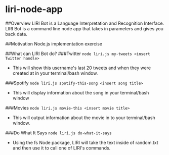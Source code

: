 # liri-node-app

##Overview
LIRI Bot is a Language Interpretation and Recognition Interface. LIRI Bot is a command line node app that takes in parameters and gives you back data.

##Motivation
Node.js implementation exercise

##What can LIRI Bot do?
###Twitter
```node liri.js my-tweets <insert Twitter handle>```

* This will show this username's last 20 tweets and when they were created at in your terminal/bash window.

###Spotify
```node liri.js spotify-this-song <insert song title>```

* This will display information about the song in your terminal/bash window

###Movies
```node liri.js movie-this <insert movie title>```

* This will output information about the movie in to your terminal/bash window.

###Do What It Says
```node liri.js do-what-it-says```

* Using the fs Node package, LIRI will take the text inside of random.txt and then use it to call one of LIRI's commands.